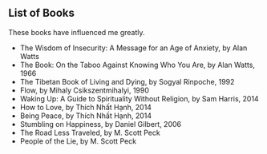 ## List of Books

These books have influenced me greatly. 



*   The Wisdom of Insecurity: A Message for an Age of Anxiety, by Alan Watts
*   The Book: On the Taboo Against Knowing Who You Are, by Alan Watts, 1966
*   The Tibetan Book of Living and Dying, by Sogyal Rinpoche, 1992
*   Flow, by Mihaly Csikszentmihalyi, 1990
*   Waking Up: A Guide to Spirituality Without Religion, by Sam Harris, 2014
*   How to Love, by Thích Nhất Hạnh, 2014
*   Being Peace, by Thích Nhất Hạnh, 2014
*   Stumbling on Happiness, by Daniel Gilbert, 2006
*   The Road Less Traveled, by M. Scott Peck
*   People of the Lie, by M. Scott Peck

